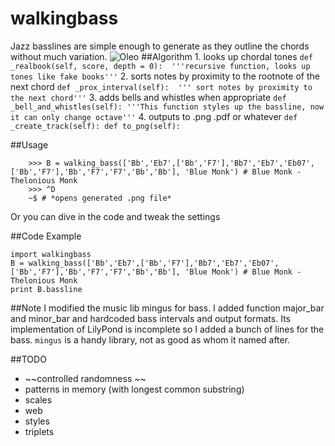 walkingbass
=============
Jazz basslines are simple enough to generate as they outline the chords without much variation.
![Oleo](https://raw.githubusercontent.com/greato/walkingbass/master/Oleo.png)
##Algorithm
	1. looks up chordal tones
	```
	def _realbook(self, score, depth = 0): 
		'''recursive function, looks up tones like fake books'''
	```
	2. sorts notes by proximity to the rootnote of the next chord
	```
	def _prox_interval(self): 
		''' sort notes by proximity to the next chord'''
	```
	3. adds bells and whistles when appropriate
	```
	def _bell_and_whistles(self):
		'''This function styles up the bassline, now it can only change octave'''
	```
	4. outputs to .png .pdf or whatever
	```
	def _create_track(self):
	def to_png(self):
	```
	
##Usage
```
	>>> B = walking_bass(['Bb','Eb7',['Bb','F7'],'Bb7','Eb7','Eb07',['Bb','F7'],'Bb','F7','F7','Bb','Bb'], 'Blue Monk') # Blue Monk - Thelonious Monk
	>>> ^D
	~$ # *opens generated .png file*
```
Or you can dive in the code and tweak the settings

##Code Example
```
import walkingbass
B = walking_bass(['Bb','Eb7',['Bb','F7'],'Bb7','Eb7','Eb07',['Bb','F7'],'Bb','F7','F7','Bb','Bb'], 'Blue Monk') # Blue Monk - Thelonious Monk
print B.bassline
```

##Note
I modified the music lib mingus for bass. I added function major_bar and minor_bar and hardcoded bass intervals and output formats.
Its implementation of LilyPond is incomplete so I added a bunch of lines for the bass.
`mingus` is a handy library, not as good as whom it named after.

##TODO
* ~~controlled randomness ~~
* patterns in memory (with longest common substring)
* scales
* web
* styles
* triplets